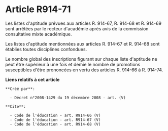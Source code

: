 # Article R914-71

Les listes d'aptitude prévues aux articles R. 914-67, R. 914-68 et R. 914-69 sont arrêtées par le recteur d'académie après
avis de la commission consultative mixte académique. 

Les listes d'aptitude mentionnées aux articles R. 914-67 et R. 914-68 sont établies toutes disciplines confondues. 

Le nombre global des inscriptions figurant sur chaque liste d'aptitude ne peut être supérieur à une fois et demie le nombre
de promotions susceptibles d'être prononcées en vertu des articles R. 914-66 à R. 914-74.

**Liens relatifs à cet article**

	**Créé par**:

	  - Décret n°2008-1429 du 19 décembre 2008 - art. (V)

	**Cite**:

	  - Code de l'éducation - art. R914-66 (V)
	  - Code de l'éducation - art. R914-67 (V)
	  - Code de l'éducation - art. R914-68 (V)
